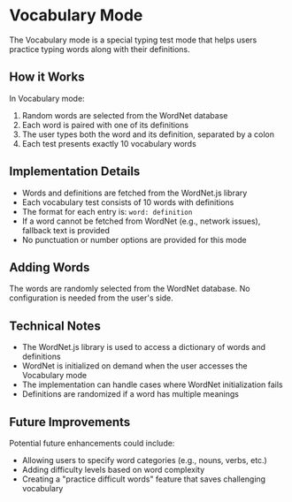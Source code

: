 # Vocabulary Mode

The Vocabulary mode is a special typing test mode that helps users practice typing words along with their definitions.

## How it Works

In Vocabulary mode:

1. Random words are selected from the WordNet database
2. Each word is paired with one of its definitions
3. The user types both the word and its definition, separated by a colon
4. Each test presents exactly 10 vocabulary words

## Implementation Details

- Words and definitions are fetched from the WordNet.js library
- Each vocabulary test consists of 10 words with definitions
- The format for each entry is: `word: definition`
- If a word cannot be fetched from WordNet (e.g., network issues), fallback text is provided
- No punctuation or number options are provided for this mode

## Adding Words

The words are randomly selected from the WordNet database. No configuration is needed from the user's side.

## Technical Notes

- The WordNet.js library is used to access a dictionary of words and definitions
- WordNet is initialized on demand when the user accesses the Vocabulary mode
- The implementation can handle cases where WordNet initialization fails
- Definitions are randomized if a word has multiple meanings

## Future Improvements

Potential future enhancements could include:
- Allowing users to specify word categories (e.g., nouns, verbs, etc.)
- Adding difficulty levels based on word complexity
- Creating a "practice difficult words" feature that saves challenging vocabulary 